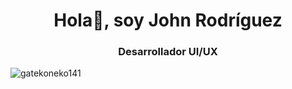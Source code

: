 <h1 align="center">Hola👋, soy John Rodríguez</h1>  
<h3 align="center">Desarrollador UI/UX</h3>  
  
<p align="left"> <img src="https://komarev.com/ghpvc/?username=gatekoneko141&label=Visitas&color=0e75b6&style=flat" alt="gatekoneko141" /> </p>
